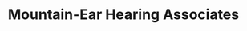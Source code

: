 ---
title: "Mountain-Ear Hearing Associates"
url: /conover/mountain-ear-hearing-associates/
shop: hearing aids
---